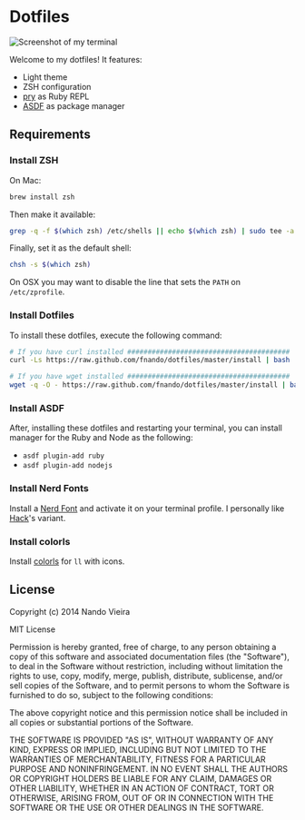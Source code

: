 # Dotfiles

![Screenshot of my terminal](https://github.com/fnando/dotfiles/blob/master/screenshots/terminal.png)

Welcome to my dotfiles! It features:

- Light theme
- ZSH configuration
- [pry](http://pryrepl.org) as Ruby REPL
- [ASDF](https://github.com/asdf-vm/asdf) as package manager

## Requirements

### Install ZSH

On Mac:

```bash
brew install zsh
```

Then make it available:

```bash
grep -q -f $(which zsh) /etc/shells || echo $(which zsh) | sudo tee -a /etc/shells
```

Finally, set it as the default shell:

```bash
chsh -s $(which zsh)
```

On OSX you may want to disable the line that sets the `PATH` on `/etc/zprofile`.

### Install Dotfiles

To install these dotfiles, execute the following command:

```bash
# If you have curl installed ########################################
curl -Ls https://raw.github.com/fnando/dotfiles/master/install | bash

# If you have wget installed ########################################
wget -q -O - https://raw.github.com/fnando/dotfiles/master/install | bash
```

### Install ASDF

After, installing these dotfiles and restarting your terminal, you can install manager for the Ruby and Node as the following:

- `asdf plugin-add ruby`
- `asdf plugin-add nodejs`

### Install Nerd Fonts

Install a [Nerd Font](https://github.com/ryanoasis/nerd-fonts) and activate it on your terminal profile. I personally like [Hack](https://sourcefoundry.org/hack/)'s variant.

### Install colorls

Install [colorls](https://rubygems.org/gems/colorls) for `ll` with icons.

## License

Copyright (c) 2014 Nando Vieira

MIT License

Permission is hereby granted, free of charge, to any person obtaining
a copy of this software and associated documentation files (the
"Software"), to deal in the Software without restriction, including
without limitation the rights to use, copy, modify, merge, publish,
distribute, sublicense, and/or sell copies of the Software, and to
permit persons to whom the Software is furnished to do so, subject to
the following conditions:

The above copyright notice and this permission notice shall be
included in all copies or substantial portions of the Software.

THE SOFTWARE IS PROVIDED "AS IS", WITHOUT WARRANTY OF ANY KIND,
EXPRESS OR IMPLIED, INCLUDING BUT NOT LIMITED TO THE WARRANTIES OF
MERCHANTABILITY, FITNESS FOR A PARTICULAR PURPOSE AND
NONINFRINGEMENT. IN NO EVENT SHALL THE AUTHORS OR COPYRIGHT HOLDERS BE
LIABLE FOR ANY CLAIM, DAMAGES OR OTHER LIABILITY, WHETHER IN AN ACTION
OF CONTRACT, TORT OR OTHERWISE, ARISING FROM, OUT OF OR IN CONNECTION
WITH THE SOFTWARE OR THE USE OR OTHER DEALINGS IN THE SOFTWARE.
